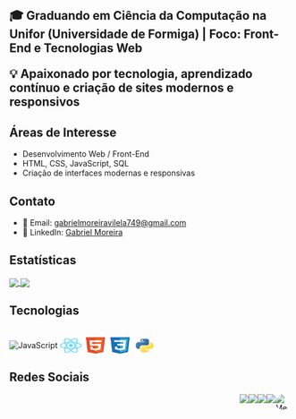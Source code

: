 <h2>
🎓 Graduando em Ciência da Computação na Unifor (Universidade de Formiga) | Foco: Front-End e Tecnologias Web  
  
💡 Apaixonado por tecnologia, aprendizado contínuo e criação de sites modernos e responsivos
</h2>


## Áreas de Interesse
- Desenvolvimento Web / Front-End  
- HTML, CSS, JavaScript, SQL  
- Criação de interfaces modernas e responsivas  


## Contato
- 📧 Email: gabrielmoreiravilela749@gmail.com  
- 🔗 LinkedIn: [Gabriel Moreira](https://www.linkedin.com/in/gabriel-moreira1)  


## Estatísticas
<a href="https://github.com/anuraghazra/github-readme-stats">
  <img height="180em" align="center" src="https://github-readme-stats.vercel.app/api?username=gabrielmoreiravilela&theme=dracula" />
</a>

<a href="https://github.com/anuraghazra/convoychat">
  <img height="180em" align="center" src="https://github-readme-stats.vercel.app/api/top-langs?username=gabrielmoreiravilela&layout=compact&langs_count=8&card_width=320&theme=dracula" />
</a>


## Tecnologias
<div style="display: inline_block"><br>
  <img align="center" alt="JavaScript" height="30" width="40" src="https://cdn.jsdelivr.net/gh/devicons/devicon@latest/icons/javascript/javascript-original.svg"/>
  <img align="center" alt="React" height="30" width="40" src="https://raw.githubusercontent.com/devicons/devicon/master/icons/react/react-original.svg"/>
  <img align="center" alt="HTML5" height="30" width="40" src="https://raw.githubusercontent.com/devicons/devicon/master/icons/html5/html5-original.svg"/>
  <img align="center" alt="CSS3" height="30" width="40" src="https://raw.githubusercontent.com/devicons/devicon/master/icons/css3/css3-original.svg"/>
  <img align="center" alt="Python" height="30" width="40" src="https://raw.githubusercontent.com/devicons/devicon/master/icons/python/python-original.svg"/>
</div>


## Redes Sociais
<div>
<div style="display: flex; justify-content: flex-end; align-items: flex-start;">

  <a href="https://instagram.com/gabriel.moreira11" target="_blank">
    <img src="https://img.shields.io/badge/-Instagram-%23E4405F?style=for-the-badge&logo=instagram&logoColor=white">
  </a>
  <a href="mailto:gabrielmoreiravilela749@gmail.com">
    <img src="https://img.shields.io/badge/-Gmail-%23333?style=for-the-badge&logo=gmail&logoColor=white">
  </a>
  <a href="https://www.linkedin.com/in/gabriel-moreira1" target="_blank">
    <img src="https://img.shields.io/badge/-LinkedIn-%230077B5?style=for-the-badge&logo=linkedin&logoColor=white">
  </a>
  <a href="" target="_blank">
    <img src="https://img.shields.io/badge/Discord-7289DA?style=for-the-badge&logo=discord&logoColor=white">              
  </a>
    <img src="https://media1.tenor.com/m/ShgTG9PpwnkAAAAd/happy-duck-cute-duck.gif" alt="Meu GIF" style="width: 28px; height: 28px; border-radius: 50%;" />

  </div>
</div>


